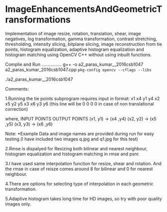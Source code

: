 # ImageEnhancementsAndGeometricTransformations
Implementation of image resize, rotation, translation, shear, image negatives, log transformation, gamma transformation, contrast stretching, thresholding, intensity slicing, bitplane slicing, image reconstruction from tie points, histogram equalization, adaptive histogram equalization and histogram matching using OpenCV C++ without using inbuilt functions.

Complie and Run
................
g++ -o  a2_paras_kumar__2016csb1047  a2_paras_kumar_2016csb1047.cpp `pkg-config opencv --cflags --libs`

./a2_paras_kumar__2016csb1047

Comments:

1.Running the tie points subprogram requires input in format:
x1 x4 y1 y4
x2 x5 y2 y5
x3 x6 y3 y6 (this line will be 0 0 0 0 in case of non translational correction)

where,
INPUT POINTS	OUTPUT POINTS
(x1, y1)      ->    (x4 ,y4)
(x2, y2)      ->    (x5 ,y5)
(x3, y3)      ->    (x6 ,y6)

Note: *Example Data and image names are provided during run for easy testing.(I have included two images q.jpg and q1.jpg for this test)

2.Rmse is dispalyed for Resizing both bilinear and nearest neighbour, histogram equalization and histogram matching in rmse and psnr.

3.I have used same interpolation function for resize, shear and rotation. And the rmse in case of reisze comes around 8 for bilinear
  and 0 for nearest neighbour.

4.There are options for selecting type of interpolation in each geometric transformation.

5.Adaptive histogram takes long time for HD images, so try with poor quality images only.
